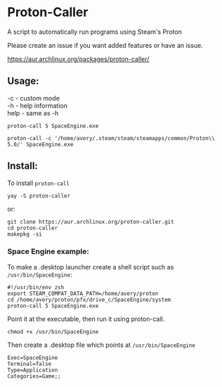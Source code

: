 # Proton-Caller
A script to automatically run programs using Steam's Proton


Please create an issue if you want added features or have an issue.

https://aur.archlinux.org/packages/proton-caller/

## Usage:

-c \- custom mode<br>
-h \- help information<br>
help \- same as -h
```
proton-call 5 SpaceEngine.exe
```

```
proton-call -c '/home/avery/.steam/steam/steamapps/common/Proton\\ 5.0/' SpaceEngine.exe
```

## Install:

To install `proton-call`
```
yay -S proton-caller
 ``` 

or:

```
git clone https://aur.archlinux.org/proton-caller.git
cd proton-caller
makepkg -si
```

### Space Engine example:
   To make a .desktop launcher create a shell script such as `/usr/bin/SpaceEngine`:
   ```
   #!/usr/bin/env zsh
   export STEAM_COMPAT_DATA_PATH=/home/avery/proton
   cd /home/avery/proton/pfx/drive_c/SpaceEngine/system
   proton-call 5 SpaceEngine.exe
   ```
   Point it at the executable, then run it using proton-call.
   ```
   chmod +x /usr/bin/SpaceEngine
   ```
   
   Then create a .desktop file which points at `/usr/bin/SpaceEngine`
   ```
   Exec=SpaceEngine
   Terminal=false
   Type=Application
   Categories=Game;;
   ```
